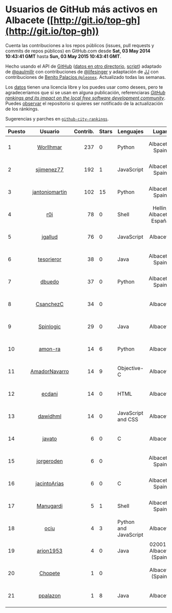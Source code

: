 # Usuarios de GitHub más activos en Albacete ([http://git.io/top-gh](http://git.io/top-gh))



  Cuenta las contribuciones a los repos públicos (issues, pull requests y commits de repos públicos) en GitHub.com desde  **Sat, 03 May 2014 10:43:41 GMT** hasta **Sun, 03 May 2015 10:43:41 GMT**.

  Hecho usando el API de [GitHub](http://github.com) ([datos en otro directorio](https://github.com/JJ/top-github-users-data/tree/master/data), [script](https://github.com/JJ/top-github-users)) adaptado de [@paulmillr](https://github.com/paulmillr) con contribuciones de [@lifesinger](https://github.com/lifesinger) y adaptación de [JJ](http://jj.github.io) con contribuciones de [Benito Palacios `@pleonex`](http://github.com/pleonex). Actualizado todas las semanas.

  Los [datos](https://github.com/JJ/top-github-users-data/tree/master/data) tienen una licencia libre y los puedes usar como desees, pero te agradeceríamos que si se usan en alguna publicación, referenciaras [*GitHub rankings and its impact on the local free software development community*](https://thewinnower.com/papers/github-rankings-and-its-impact-on-the-local-free-software-development-community). Puedes [observar](https://github.com/JJ/top-github-users-data/subscription) el repositorio si quieres ser notificado de la actualización de los ránkings. 

  Sugerencias y parches en [`github-city-rankings`](http://github.com/JJ/github-city-rankings). 


| Puesto   |  Usuario  |Contrib.| Stars | Lenguajes   |      Lugar      |  Avatar  |
|----------|:---------:|-------:|-------|-------------|:---------------:|----------|
| 1 | [Worllhmar](https://github.com/Worllhmar) | 237 | 0 | Python | Albacete, Spain | <img src='https://avatars3.githubusercontent.com/u/5214869?v=3&s=64' width='64' height='64' title='Manuel'> |
| 2 | [sjimenez77](https://github.com/sjimenez77) | 192 | 1 | JavaScript | Albacete, Spain | <img src='https://avatars3.githubusercontent.com/u/2870004?v=3&s=64' width='64' height='64' title='Santos Jiménez Linares'> |
| 3 | [jantoniomartin](https://github.com/jantoniomartin) | 102 | 15 | Python | Albacete, Spain | <img src='https://avatars1.githubusercontent.com/u/439759?v=3&s=64' width='64' height='64' title='Jose Antonio Martin Prieto'> |
| 4 | [r0i](https://github.com/r0i) | 78 | 0 | Shell | Hellin, Albacete, España | <img src='https://avatars2.githubusercontent.com/u/5457573?v=3&s=64' width='64' height='64' title='DarkSideTeam'> |
| 5 | [jgallud](https://github.com/jgallud) | 76 | 0 | JavaScript | Albacete | <img src='https://avatars0.githubusercontent.com/u/5364288?v=3&s=64' width='64' height='64' title='Jose A. Gallud'> |
| 6 | [tesorieror](https://github.com/tesorieror) | 38 | 0 | Java | Albacete, Spain | <img src='https://avatars3.githubusercontent.com/u/5547744?v=3&s=64' width='64' height='64' title='Ricardo Tesoriero'> |
| 7 | [dbuedo](https://github.com/dbuedo) | 37 | 0 | Python | Albacete, Spain | <img src='https://avatars1.githubusercontent.com/u/5249948?v=3&s=64' width='64' height='64' title='David Buedo'> |
| 8 | [CsanchezC](https://github.com/CsanchezC) | 34 | 0 |  | Albacete | <img src='https://avatars0.githubusercontent.com/u/8025600?v=3&s=64' width='64' height='64' title='Carlos Sánchez Cifuentes'> |
| 9 | [Spinlogic](https://github.com/Spinlogic) | 29 | 0 | Java | Albacete | <img src='https://avatars1.githubusercontent.com/u/5713270?v=3&s=64' width='64' height='64' title='Spinlogic'> |
| 10 | [amon-ra](https://github.com/amon-ra) | 14 | 6 | Python | Albacete | <img src='https://avatars2.githubusercontent.com/u/1049676?v=3&s=64' width='64' height='64' title='Juan Ramón'> |
| 11 | [AmadorNavarro](https://github.com/AmadorNavarro) | 14 | 9 | Objective-C | Albacete | <img src='https://avatars3.githubusercontent.com/u/2777799?v=3&s=64' width='64' height='64' title='Amador Navarro Lucas'> |
| 12 | [ecdani](https://github.com/ecdani) | 14 | 0 | HTML | Albacete | <img src='https://avatars2.githubusercontent.com/u/4211293?v=3&s=64' width='64' height='64' title='Dani'> |
| 13 | [dawidhml](https://github.com/dawidhml) | 14 | 0 | JavaScript and CSS | Albacete | <img src='https://avatars2.githubusercontent.com/u/2924981?v=3&s=64' width='64' height='64' title='David Muñoz'> |
| 14 | [javato](https://github.com/javato) | 6 | 0 | C | Albacete | <img src='https://avatars2.githubusercontent.com/u/8853295?v=3&s=64' width='64' height='64' title='Javier Roldán'> |
| 15 | [jorgeroden](https://github.com/jorgeroden) | 6 | 0 |  | Albacete, Spain | <img src='https://avatars0.githubusercontent.com/u/7198454?v=3&s=64' width='64' height='64' title=''> |
| 16 | [jacintoArias](https://github.com/jacintoArias) | 6 | 0 | C | Albacete, Spain | <img src='https://avatars1.githubusercontent.com/u/7511199?v=3&s=64' width='64' height='64' title='Jacinto Arias'> |
| 17 | [Manugardi](https://github.com/Manugardi) | 5 | 1 | Shell | Albacete, Spain | <img src='https://avatars1.githubusercontent.com/u/10785921?v=3&s=64' width='64' height='64' title='Manu'> |
| 18 | [ociu](https://github.com/ociu) | 4 | 3 | Python and JavaScript | Albacete | <img src='https://avatars3.githubusercontent.com/u/4182785?v=3&s=64' width='64' height='64' title='Oscar Ciudad'> |
| 19 | [arion1953](https://github.com/arion1953) | 4 | 0 | Java | 02001 - Albacete (Spain) | <img src='https://avatars1.githubusercontent.com/u/4731865?v=3&s=64' width='64' height='64' title='Jesus Valero Bleda'> |
| 20 | [Chopete](https://github.com/Chopete) | 1 | 0 |  | Albacete (Spain) | <img src='https://avatars3.githubusercontent.com/u/10121520?v=3&s=64' width='64' height='64' title='Sergio Gomez Navarro'> |
| 21 | [ppalazon](https://github.com/ppalazon) | 1 | 8 | Java | Albacete | <img src='https://avatars3.githubusercontent.com/u/451795?v=3&s=64' width='64' height='64' title='Pablo Palazon'> |
